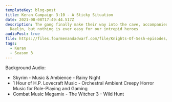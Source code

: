 ```yaml
---
templateKey: blog-post
title: Keran Campaign 3:10 - A Sticky Situation
date: 2021-08-08T17:49:44.517Z
description: The gang finally make their way into the cave, accompanied by
  Daelin, but nothing is ever easy for our intrepid heroes
audioPost: true
file: https://files.fourmenandadwarf.com/file/Knights-Of-Sesh-episodes/Season_3/Keran-46.mp3
tags:
  - Keran
  - Season 3
---
```

Background Audio:

- Skyrim - Music & Ambience - Rainy Night
- 1 Hour of H.P. Lovecraft Music - Orchestral Ambient Creepy Horror Music for Role-Playing and Gaming
- Combat Music Megamix - The Witcher 3 - Wild Hunt